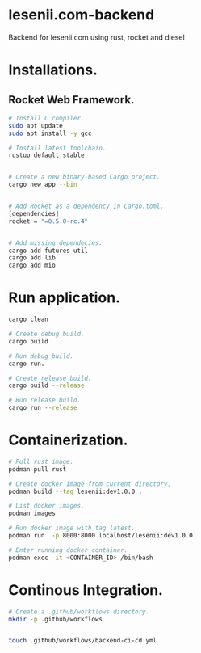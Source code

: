 # lesenii.com-backend

Backend for lesenii.com using rust, rocket and diesel

# Installations.

## Rocket Web Framework.

```bash
# Install C compiler.
sudo apt update
sudo apt install -y gcc

# Install latest toolchain.
rustup default stable


# Create a new binary-based Cargo project.
cargo new app --bin


# Add Rocket as a dependency in Cargo.toml.
[dependencies]
rocket = "=0.5.0-rc.4"


# Add missing dependecies.
cargo add futures-util
cargo add lib
cargo add mio

```

# Run application.

```bash
cargo clean

# Create debug build.
cargo build

# Run debug build.
cargo run.

# Create release build.
cargo build --release

# Run release build.
cargo run --release
```

# Containerization.
```bash
# Pull rust image.
podman pull rust

# Create docker image from current directory.
podman build --tag lesenii:dev1.0.0 .

# List docker images.
podman images

# Run docker image with tag latest.
podman run  -p 8000:8000 localhost/lesenii:dev1.0.0

# Enter running docker container.
podman exec -it <CONTAINER_ID> /bin/bash 
```

# Continous Integration.
```bash
# Create a .github/workflows directory.
mkdir -p .github/workflows


touch .github/workflows/backend-ci-cd.yml

```